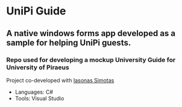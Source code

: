 # UniPi Guide
## A native windows forms app developed as a sample for helping UniPi guests.
### Repo used for developing a mockup University Guide for University of Piraeus

Project co-developed with <a href= "https://github.com/Iasimo92"> Iasonas Simotas </a>

- Languages: C#
- Tools: Visual Studio
